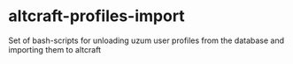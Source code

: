 # altcraft-profiles-import
Set of bash-scripts for unloading uzum user profiles from the database and importing them to altcraft
